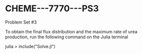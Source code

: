 # CHEME---7770---PS3
Problem Set #3

To obtain the final flux distribution and the maximum rate of urea production, run the following command on the Julia terminal

julia > include("Solve.jl")
